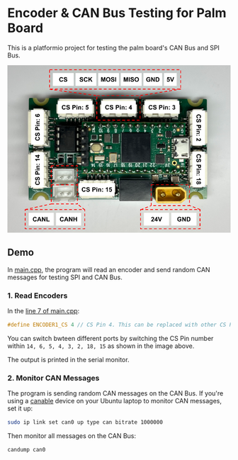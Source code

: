 # Encoder & CAN Bus Testing for Palm Board
This is a platformio project for testing the palm board's CAN Bus and SPI Bus.

![palm_board](doc/palm_board.png)

## Demo
In [main.cpp](src/main.cpp), the program will read an encoder and send random CAN messages for testing SPI and CAN Bus.

### 1. Read Encoders

In the [line 7 of main.cpp](https://github.com/NU-RDS/rds25-palm-board/blob/ac7c0db73b8326acae5b45e3641a6799e41232e1/src/main.cpp#L7):

```cpp
#define ENCODER1_CS 4 // CS Pin 4. This can be replaced with other CS Pins.
```

You can switch bwteen different ports by switching the CS Pin number within `14, 6, 5, 4, 3, 2, 18, 15` as shown in the image above.

The output is printed in the serial monitor.

### 2. Monitor CAN Messages

The program is sending random CAN messages on the CAN Bus. If you're using a [canable](https://canable.io) device on your Ubuntu laptop to monitor CAN messages, set it up:

```sh
sudo ip link set can0 up type can bitrate 1000000
```

Then monitor all messages on the CAN Bus:

```sh
candump can0
```